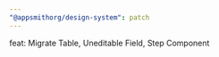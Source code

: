 ```yaml
---
"@appsmithorg/design-system": patch
---
```


feat: Migrate Table, Uneditable Field, Step Component 

